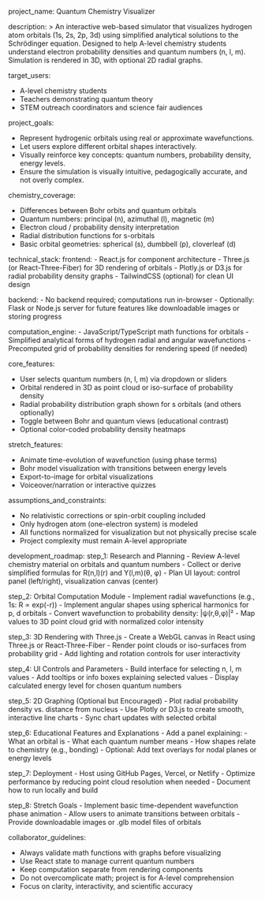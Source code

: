 project_name: Quantum Chemistry Visualizer

description: >
  An interactive web-based simulator that visualizes hydrogen atom orbitals (1s, 2s, 2p, 3d) using simplified analytical
  solutions to the Schrödinger equation. Designed to help A-level chemistry students understand electron probability
  densities and quantum numbers (n, l, m). Simulation is rendered in 3D, with optional 2D radial graphs.

target_users: 
  - A-level chemistry students
  - Teachers demonstrating quantum theory
  - STEM outreach coordinators and science fair audiences

project_goals:
  - Represent hydrogenic orbitals using real or approximate wavefunctions.
  - Let users explore different orbital shapes interactively.
  - Visually reinforce key concepts: quantum numbers, probability density, energy levels.
  - Ensure the simulation is visually intuitive, pedagogically accurate, and not overly complex.

chemistry_coverage:
  - Differences between Bohr orbits and quantum orbitals
  - Quantum numbers: principal (n), azimuthal (l), magnetic (m)
  - Electron cloud / probability density interpretation
  - Radial distribution functions for s-orbitals
  - Basic orbital geometries: spherical (s), dumbbell (p), cloverleaf (d)

technical_stack:
  frontend:
    - React.js for component architecture
    - Three.js (or React-Three-Fiber) for 3D rendering of orbitals
    - Plotly.js or D3.js for radial probability density graphs
    - TailwindCSS (optional) for clean UI design

  backend:
    - No backend required; computations run in-browser
    - Optionally: Flask or Node.js server for future features like downloadable images or storing progress

  computation_engine:
    - JavaScript/TypeScript math functions for orbitals
    - Simplified analytical forms of hydrogen radial and angular wavefunctions
    - Precomputed grid of probability densities for rendering speed (if needed)

core_features:
  - User selects quantum numbers (n, l, m) via dropdown or sliders
  - Orbital rendered in 3D as point cloud or iso-surface of probability density
  - Radial probability distribution graph shown for s orbitals (and others optionally)
  - Toggle between Bohr and quantum views (educational contrast)
  - Optional color-coded probability density heatmaps

stretch_features:
  - Animate time-evolution of wavefunction (using phase terms)
  - Bohr model visualization with transitions between energy levels
  - Export-to-image for orbital visualizations
  - Voiceover/narration or interactive quizzes

assumptions_and_constraints:
  - No relativistic corrections or spin-orbit coupling included
  - Only hydrogen atom (one-electron system) is modeled
  - All functions normalized for visualization but not physically precise scale
  - Project complexity must remain A-level appropriate

development_roadmap:
  step_1: Research and Planning
    - Review A-level chemistry material on orbitals and quantum numbers
    - Collect or derive simplified formulas for R(n,l)(r) and Y(l,m)(θ, φ)
    - Plan UI layout: control panel (left/right), visualization canvas (center)

  step_2: Orbital Computation Module
    - Implement radial wavefunctions (e.g., 1s: R ∝ exp(-r))
    - Implement angular shapes using spherical harmonics for p, d orbitals
    - Convert wavefunction to probability density: |ψ(r,θ,φ)|²
    - Map values to 3D point cloud grid with normalized color intensity

  step_3: 3D Rendering with Three.js
    - Create a WebGL canvas in React using Three.js or React-Three-Fiber
    - Render point clouds or iso-surfaces from probability grid
    - Add lighting and rotation controls for user interactivity

  step_4: UI Controls and Parameters
    - Build interface for selecting n, l, m values
    - Add tooltips or info boxes explaining selected values
    - Display calculated energy level for chosen quantum numbers

  step_5: 2D Graphing (Optional but Encouraged)
    - Plot radial probability density vs. distance from nucleus
    - Use Plotly or D3.js to create smooth, interactive line charts
    - Sync chart updates with selected orbital

  step_6: Educational Features and Explanations
    - Add a panel explaining:
        - What an orbital is
        - What each quantum number means
        - How shapes relate to chemistry (e.g., bonding)
    - Optional: Add text overlays for nodal planes or energy levels

  step_7: Deployment
    - Host using GitHub Pages, Vercel, or Netlify
    - Optimize performance by reducing point cloud resolution when needed
    - Document how to run locally and build

  step_8: Stretch Goals
    - Implement basic time-dependent wavefunction phase animation
    - Allow users to animate transitions between orbitals
    - Provide downloadable images or .glb model files of orbitals

collaborator_guidelines:
  - Always validate math functions with graphs before visualizing
  - Use React state to manage current quantum numbers
  - Keep computation separate from rendering components
  - Do not overcomplicate math; project is for A-level comprehension
  - Focus on clarity, interactivity, and scientific accuracy

